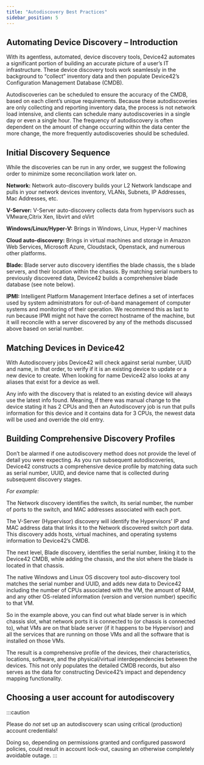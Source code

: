 ```yaml
---
title: "Autodiscovery Best Practices"
sidebar_position: 5
---
```


## Automating Device Discovery – Introduction

With its agentless, automated, device discovery tools, Device42 automates a significant portion of building an accurate picture of a user’s IT infrastructure. These device discovery tools work seamlessly in the background to “collect” inventory data and then populate Device42’s Configuration Management Database (CMDB).

Autodiscoveries can be scheduled to ensure the accuracy of the CMDB, based on each client’s unique requirements. Because these autodiscoveries are only collecting and reporting inventory data, the process is not network load intensive, and clients can schedule many autodiscoveries in a single day or even a single hour. The frequency of autodiscovery is often dependent on the amount of change occurring within the data center the more change, the more frequently autodiscoveries should be scheduled.

## Initial Discovery Sequence

While the discoveries can be run in any order, we suggest the following order to minimize some reconciliation work later on.

**Network:** Network auto-discovery builds your L2 Network landscape and pulls in your network devices inventory, VLANs, Subnets, IP Addresses, Mac Addresses, etc.

**V-Server:** V-Server auto-discovery collects data from hypervisors such as VMware,Citrix Xen, libvirt and oVirt

**Windows/Linux/Hyper-V:** Brings in Windows, Linux, Hyper-V machines

**Cloud auto-discovery:** Brings in virtual machines and storage in Amazon Web Services, Microsoft Azure, Cloudstack, Openstack, and numerous other platforms.

**Blade:** Blade server auto discovery identifies the blade chassis, the s blade servers, and their location within the chassis. By matching serial numbers to previously discovered data, Device42 builds a comprehensive blade database (see note below).

**IPMI:** Intelligent Platform Management Interface defines a set of interfaces used by system administrators for out-of-band management of computer systems and monitoring of their operation. We recommend this as last to run because IPMI might not have the correct hostname of the machine, but it will reconcile with a server discovered by any of the methods discussed above based on serial number.

## Matching Devices in Device42

With Autodiscovery jobs Device42 will check against serial number, UUID and name, in that order, to verify if it is an existing device to update or a new device to create. When looking for name Device42 also looks at any aliases that exist for a device as well.

Any info with the discovery that is related to an existing device will always use the latest info found. Meaning, if there was manual change to the device stating it has 2 CPUs and then an Autodiscovery job is run that pulls information for this device and it contains data for 3 CPUs, the newest data will be used and override the old entry.

## Building Comprehensive Discovery Profiles

Don’t be alarmed if one autodiscovery method does not provide the level of detail you were expecting. As you run subsequent autodiscoveries, Device42 constructs a comprehensive device profile by matching data such as serial number, UUID, and device name that is collected during subsequent discovery stages.

_For example:_

The Network discovery identifies the switch, its serial number, the number of ports to the switch, and MAC addresses associated with each port.

The V-Server (Hypervisor) discovery will identify the Hypervisors’ IP and MAC address data that links it to the Network discovered switch port data. This discovery adds hosts, virtual machines, and operating systems information to Device42’s CMDB.

The next level, Blade discovery, identifies the serial number, linking it to the Device42 CMDB, while adding the chassis, and the slot where the blade is located in that chassis.

The native Windows and Linux OS discovery tool auto-discovery tool matches the serial number and UUID, and adds new data to Device42 including the number of CPUs associated with the VM, the amount of RAM, and any other OS-related information (version and version number) specific to that VM.

So in the example above, you can find out what blade server is in which chassis slot, what network ports it is connected to (or chassis is connected to), what VMs are on that blade server (if it happens to be Hypervisor) and all the services that are running on those VMs and all the software that is installed on those VMs.

The result is a comprehensive profile of the devices, their characteristics, locations, software, and the physical/virtual interdependencies between the devices. This not only populates the detailed CMDB records, but also serves as the data for constructing Device42’s impact and dependency mapping functionality.

## Choosing a user account for autodiscovery

:::caution

Please do _not_ set up an autodiscovery scan using critical (production) account credentials!

Doing so, depending on permissions granted and configured password policies, could result in account lock-out, causing an otherwise completely avoidable outage.
:::

